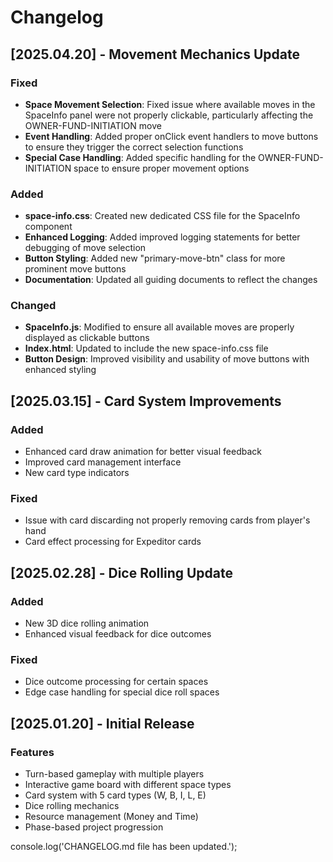 # Changelog

## [2025.04.20] - Movement Mechanics Update

### Fixed
- **Space Movement Selection**: Fixed issue where available moves in the SpaceInfo panel were not properly clickable, particularly affecting the OWNER-FUND-INITIATION move
- **Event Handling**: Added proper onClick event handlers to move buttons to ensure they trigger the correct selection functions
- **Special Case Handling**: Added specific handling for the OWNER-FUND-INITIATION space to ensure proper movement options

### Added
- **space-info.css**: Created new dedicated CSS file for the SpaceInfo component
- **Enhanced Logging**: Added improved logging statements for better debugging of move selection
- **Button Styling**: Added new "primary-move-btn" class for more prominent move buttons
- **Documentation**: Updated all guiding documents to reflect the changes

### Changed
- **SpaceInfo.js**: Modified to ensure all available moves are properly displayed as clickable buttons
- **Index.html**: Updated to include the new space-info.css file
- **Button Design**: Improved visibility and usability of move buttons with enhanced styling

## [2025.03.15] - Card System Improvements

### Added
- Enhanced card draw animation for better visual feedback
- Improved card management interface
- New card type indicators

### Fixed
- Issue with card discarding not properly removing cards from player's hand
- Card effect processing for Expeditor cards

## [2025.02.28] - Dice Rolling Update

### Added
- New 3D dice rolling animation
- Enhanced visual feedback for dice outcomes

### Fixed
- Dice outcome processing for certain spaces
- Edge case handling for special dice roll spaces

## [2025.01.20] - Initial Release

### Features
- Turn-based gameplay with multiple players
- Interactive game board with different space types
- Card system with 5 card types (W, B, I, L, E)
- Dice rolling mechanics
- Resource management (Money and Time)
- Phase-based project progression

console.log('CHANGELOG.md file has been updated.');